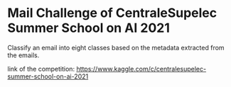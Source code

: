 # Mail Challenge of CentraleSupelec Summer School on AI 2021
Classify an email into eight classes based on the metadata extracted from the emails.

link of the competition:
https://www.kaggle.com/c/centralesupelec-summer-school-on-ai-2021
